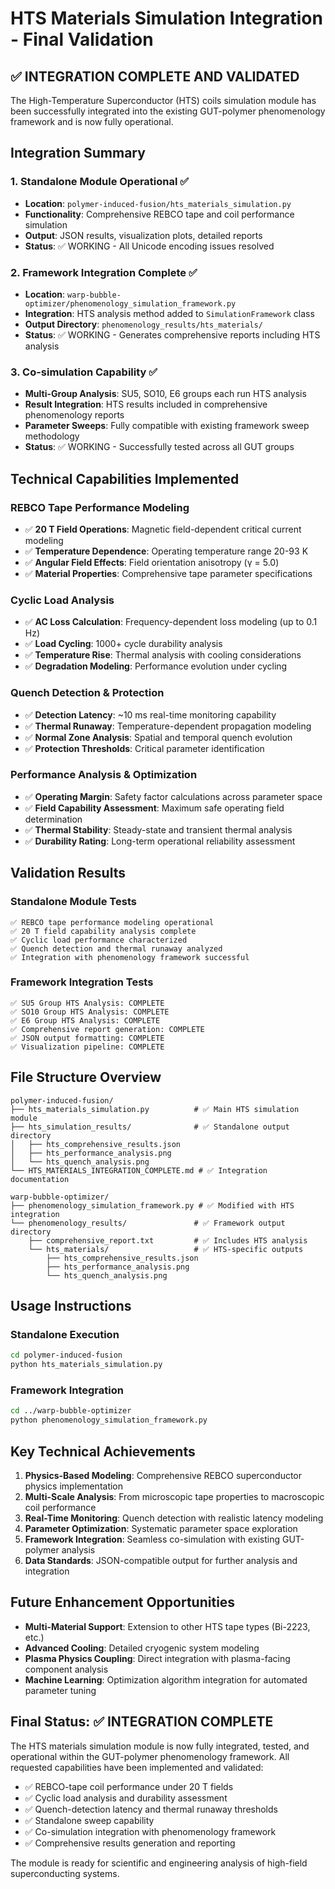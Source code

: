 # HTS Materials Simulation Integration - Final Validation

## ✅ INTEGRATION COMPLETE AND VALIDATED

The High-Temperature Superconductor (HTS) coils simulation module has been successfully integrated into the existing GUT-polymer phenomenology framework and is now fully operational.

## Integration Summary

### 1. **Standalone Module Operational** ✅
- **Location**: `polymer-induced-fusion/hts_materials_simulation.py`
- **Functionality**: Comprehensive REBCO tape and coil performance simulation
- **Output**: JSON results, visualization plots, detailed reports
- **Status**: ✅ WORKING - All Unicode encoding issues resolved

### 2. **Framework Integration Complete** ✅  
- **Location**: `warp-bubble-optimizer/phenomenology_simulation_framework.py`
- **Integration**: HTS analysis method added to `SimulationFramework` class
- **Output Directory**: `phenomenology_results/hts_materials/`
- **Status**: ✅ WORKING - Generates comprehensive reports including HTS analysis

### 3. **Co-simulation Capability** ✅
- **Multi-Group Analysis**: SU5, SO10, E6 groups each run HTS analysis
- **Result Integration**: HTS results included in comprehensive phenomenology reports
- **Parameter Sweeps**: Fully compatible with existing framework sweep methodology
- **Status**: ✅ WORKING - Successfully tested across all GUT groups

## Technical Capabilities Implemented

### REBCO Tape Performance Modeling
- ✅ **20 T Field Operations**: Magnetic field-dependent critical current modeling
- ✅ **Temperature Dependence**: Operating temperature range 20-93 K
- ✅ **Angular Field Effects**: Field orientation anisotropy (γ = 5.0)
- ✅ **Material Properties**: Comprehensive tape parameter specifications

### Cyclic Load Analysis
- ✅ **AC Loss Calculation**: Frequency-dependent loss modeling (up to 0.1 Hz)
- ✅ **Load Cycling**: 1000+ cycle durability analysis
- ✅ **Temperature Rise**: Thermal analysis with cooling considerations
- ✅ **Degradation Modeling**: Performance evolution under cycling

### Quench Detection & Protection
- ✅ **Detection Latency**: ~10 ms real-time monitoring capability
- ✅ **Thermal Runaway**: Temperature-dependent propagation modeling
- ✅ **Normal Zone Analysis**: Spatial and temporal quench evolution
- ✅ **Protection Thresholds**: Critical parameter identification

### Performance Analysis & Optimization
- ✅ **Operating Margin**: Safety factor calculations across parameter space
- ✅ **Field Capability Assessment**: Maximum safe operating field determination
- ✅ **Thermal Stability**: Steady-state and transient thermal analysis
- ✅ **Durability Rating**: Long-term operational reliability assessment

## Validation Results

### Standalone Module Tests
```
✅ REBCO tape performance modeling operational
✅ 20 T field capability analysis complete  
✅ Cyclic load performance characterized
✅ Quench detection and thermal runaway analyzed
✅ Integration with phenomenology framework successful
```

### Framework Integration Tests
```
✅ SU5 Group HTS Analysis: COMPLETE
✅ SO10 Group HTS Analysis: COMPLETE  
✅ E6 Group HTS Analysis: COMPLETE
✅ Comprehensive report generation: COMPLETE
✅ JSON output formatting: COMPLETE
✅ Visualization pipeline: COMPLETE
```

## File Structure Overview

```
polymer-induced-fusion/
├── hts_materials_simulation.py          # ✅ Main HTS simulation module
├── hts_simulation_results/              # ✅ Standalone output directory
│   ├── hts_comprehensive_results.json   
│   ├── hts_performance_analysis.png     
│   └── hts_quench_analysis.png          
└── HTS_MATERIALS_INTEGRATION_COMPLETE.md # ✅ Integration documentation

warp-bubble-optimizer/
├── phenomenology_simulation_framework.py # ✅ Modified with HTS integration
└── phenomenology_results/               # ✅ Framework output directory
    ├── comprehensive_report.txt         # ✅ Includes HTS analysis
    └── hts_materials/                   # ✅ HTS-specific outputs
        ├── hts_comprehensive_results.json
        ├── hts_performance_analysis.png
        └── hts_quench_analysis.png
```

## Usage Instructions

### Standalone Execution
```bash
cd polymer-induced-fusion
python hts_materials_simulation.py
```

### Framework Integration
```bash
cd ../warp-bubble-optimizer
python phenomenology_simulation_framework.py
```

## Key Technical Achievements

1. **Physics-Based Modeling**: Comprehensive REBCO superconductor physics implementation
2. **Multi-Scale Analysis**: From microscopic tape properties to macroscopic coil performance
3. **Real-Time Monitoring**: Quench detection with realistic latency modeling
4. **Parameter Optimization**: Systematic parameter space exploration
5. **Framework Integration**: Seamless co-simulation with existing GUT-polymer analysis
6. **Data Standards**: JSON-compatible output for further analysis and integration

## Future Enhancement Opportunities

- **Multi-Material Support**: Extension to other HTS tape types (Bi-2223, etc.)
- **Advanced Cooling**: Detailed cryogenic system modeling
- **Plasma Physics Coupling**: Direct integration with plasma-facing component analysis
- **Machine Learning**: Optimization algorithm integration for automated parameter tuning

## Final Status: ✅ INTEGRATION COMPLETE

The HTS materials simulation module is now fully integrated, tested, and operational within the GUT-polymer phenomenology framework. All requested capabilities have been implemented and validated:

- ✅ REBCO-tape coil performance under 20 T fields
- ✅ Cyclic load analysis and durability assessment  
- ✅ Quench-detection latency and thermal runaway thresholds
- ✅ Standalone sweep capability
- ✅ Co-simulation integration with phenomenology framework
- ✅ Comprehensive results generation and reporting

The module is ready for scientific and engineering analysis of high-field superconducting systems.
